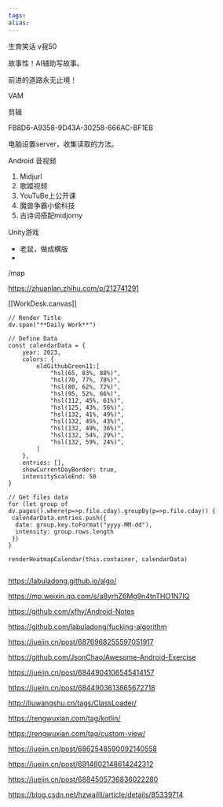 ```yaml
---
tags: 
alias:
---
```


生育笑话
v我50

故事性！AI辅助写故事。

前进的道路永无止境！

VAM

剪辑


FB8D6-A9358-9D43A-30258-666AC-BF1EB

电脑设置server，收集读取的方法。

Android 音视频

1. Midjurl
2. 歌姬视频
3. YouTuBe上公开课
4. 魔兽争霸小偷科技
5. 古诗词搭配midjorny

Unity游戏
- 老鼠，做成横版
- 

/map

<https://zhuanlan.zhihu.com/p/212741291>

[[WorkDesk.canvas]]

```dataviewjs
// Render Title 
dv.span("**Daily Work**")

// Define Data
const calendarData = {
    year: 2023,
    colors: {
        oldGithubGreen11:[
            "hsl(65, 83%, 88%)",
            "hsl(70, 77%, 78%)",
            "hsl(80, 62%, 72%)",
            "hsl(95, 52%, 66%)",
            "hsl(112, 45%, 61%)",
            "hsl(125, 43%, 56%)",
            "hsl(132, 41%, 49%)",
            "hsl(132, 45%, 43%)",
            "hsl(132, 49%, 36%)",
            "hsl(132, 54%, 29%)", 
            "hsl(132, 59%, 24%)",
        ]
    },
    entries: [],
    showCurrentDayBorder: true,
    intensityScaleEnd: 50
}

// Get files data
for (let group of dv.pages().where(p=>p.file.cday).groupBy(p=>p.file.cday)) {
 calendarData.entries.push({
  date: group.key.toFormat("yyyy-MM-dd"),
  intensity: group.rows.length
 })
}

renderHeatmapCalendar(this.container, calendarData)


```

<https://labuladong.github.io/algo/>

<https://mp.weixin.qq.com/s/a8yrhZ6Mg9n4tnTHO1N7IQ>

<https://github.com/xfhy/Android-Notes>

<https://github.com/labuladong/fucking-algorithm>

<https://juejin.cn/post/6876968255597051917>

<https://github.com/JsonChao/Awesome-Android-Exercise>

<https://juejin.cn/post/6844904106545414157>

<https://juejin.cn/post/6844903613865672718>

<http://liuwangshu.cn/tags/ClassLoader/>

<https://rengwuxian.com/tag/kotlin/>

<https://rengwuxian.com/tag/custom-view/>

<https://juejin.cn/post/6862548590092140558>

<https://juejin.cn/post/6914802148614242312>

<https://juejin.cn/post/6884505736836022280>

<https://blog.csdn.net/hzwailll/article/details/85339714>
